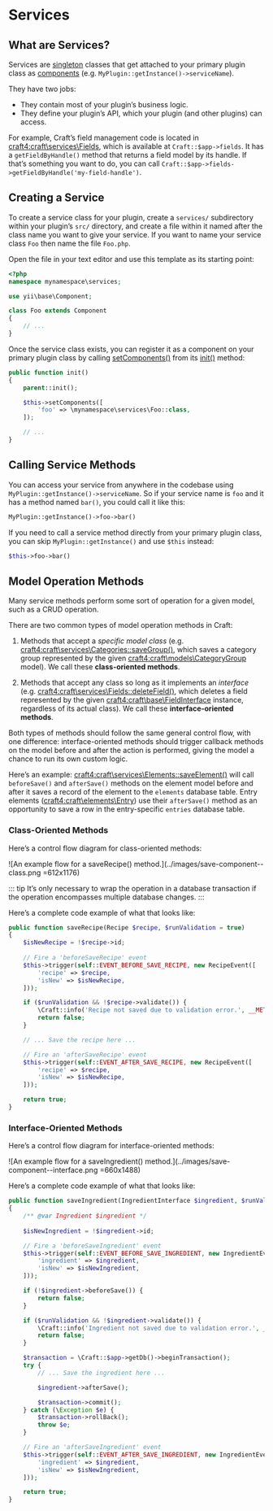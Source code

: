 # Services

## What are Services?

Services are [singleton](https://en.wikipedia.org/wiki/Singleton_pattern) classes that get attached to your primary plugin class as [components](https://www.yiiframework.com/doc/guide/2.0/en/structure-application-components) (e.g. `MyPlugin::getInstance()->serviceName`).

They have two jobs:

- They contain most of your plugin’s business logic.
- They define your plugin’s API, which your plugin (and other plugins) can access.

For example, Craft’s field management code is located in <craft4:craft\services\Fields>, which is available at `Craft::$app->fields`. It has a `getFieldByHandle()` method that returns a field model by its handle. If that’s something you want to do, you can call `Craft::$app->fields->getFieldByHandle('my-field-handle')`.

## Creating a Service

To create a service class for your plugin, create a `services/` subdirectory within your plugin’s `src/` directory, and create a file within it named after the class name you want to give your service. If you want to name your service class `Foo` then name the file `Foo.php`.

Open the file in your text editor and use this template as its starting point:

```php
<?php
namespace mynamespace\services;

use yii\base\Component;

class Foo extends Component
{
    // ...
}
```

Once the service class exists, you can register it as a component on your primary plugin class by calling [setComponents()](yii2:yii\di\ServiceLocator::setComponents()) from its [init()](yii2:yii\base\BaseObject::init()) method:

```php
public function init()
{
    parent::init();

    $this->setComponents([
        'foo' => \mynamespace\services\Foo::class,
    ]);

    // ...
}
```

## Calling Service Methods

You can access your service from anywhere in the codebase using `MyPlugin::getInstance()->serviceName`. So if your service name is `foo` and it has a method named `bar()`, you could call it like this:

```php
MyPlugin::getInstance()->foo->bar()
```

If you need to call a service method directly from your primary plugin class, you can skip `MyPlugin::getInstance()` and use `$this` instead:

```php
$this->foo->bar()
```

## Model Operation Methods

Many service methods perform some sort of operation for a given model, such as a CRUD operation.

There are two common types of model operation methods in Craft:

1. Methods that accept a *specific model class* (e.g. <craft4:craft\services\Categories::saveGroup()>, which saves a category group represented by the given <craft4:craft\models\CategoryGroup> model). We call these **class-oriented methods**.

2. Methods that accept any class so long as it implements an *interface* (e.g. <craft4:craft\services\Fields::deleteField()>, which deletes a field represented by the given <craft4:craft\base\FieldInterface> instance, regardless of its actual class). We call these **interface-oriented methods**.

Both types of methods should follow the same general control flow, with one difference: interface-oriented methods should trigger callback methods on the model before and after the action is performed, giving the model a chance to run its own custom logic.

Here’s an example: <craft4:craft\services\Elements::saveElement()> will call `beforeSave()` and `afterSave()` methods on the element model before and after it saves a record of the element to the `elements` database table. Entry elements (<craft4:craft\elements\Entry>) use their `afterSave()` method as an opportunity to save a row in the entry-specific `entries` database table.

### Class-Oriented Methods

Here’s a control flow diagram for class-oriented methods:

![An example flow for a saveRecipe() method.](../images/save-component--class.png =612x1176)

::: tip
It’s only necessary to wrap the operation in a database transaction if the operation encompasses multiple database changes.
:::

Here’s a complete code example of what that looks like:

```php
public function saveRecipe(Recipe $recipe, $runValidation = true)
{
    $isNewRecipe = !$recipe->id;
    
    // Fire a 'beforeSaveRecipe' event
    $this->trigger(self::EVENT_BEFORE_SAVE_RECIPE, new RecipeEvent([
        'recipe' => $recipe,
        'isNew' => $isNewRecipe,
    ]));

    if ($runValidation && !$recipe->validate()) {
        \Craft::info('Recipe not saved due to validation error.', __METHOD__);
        return false;
    }

    // ... Save the recipe here ...

    // Fire an 'afterSaveRecipe' event
    $this->trigger(self::EVENT_AFTER_SAVE_RECIPE, new RecipeEvent([
        'recipe' => $recipe,
        'isNew' => $isNewRecipe,
    ]));

    return true;
}
```

### Interface-Oriented Methods

Here’s a control flow diagram for interface-oriented methods:

![An example flow for a saveIngredient() method.](../images/save-component--interface.png =660x1488)

Here’s a complete code example of what that looks like:

```php
public function saveIngredient(IngredientInterface $ingredient, $runValidation = true)
{
    /** @var Ingredient $ingredient */
    
    $isNewIngredient = !$ingredient->id;

    // Fire a 'beforeSaveIngredient' event
    $this->trigger(self::EVENT_BEFORE_SAVE_INGREDIENT, new IngredientEvent([
        'ingredient' => $ingredient,
        'isNew' => $isNewIngredient,
    ]));

    if (!$ingredient->beforeSave()) {
        return false;
    }

    if ($runValidation && !$ingredient->validate()) {
        \Craft::info('Ingredient not saved due to validation error.', __METHOD__);
        return false;
    }

    $transaction = \Craft::$app->getDb()->beginTransaction();
    try {
        // ... Save the ingredient here ...

        $ingredient->afterSave();

        $transaction->commit();
    } catch (\Exception $e) {
        $transaction->rollBack();
        throw $e;
    }

    // Fire an 'afterSaveIngredient' event
    $this->trigger(self::EVENT_AFTER_SAVE_INGREDIENT, new IngredientEvent([
        'ingredient' => $ingredient,
        'isNew' => $isNewIngredient,
    ]));

    return true;
}
```


